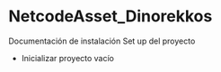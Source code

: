 # NetcodeAsset_Dinorekkos
Documentación de instalación
Set up del proyecto
- Inicializar proyecto vacío
